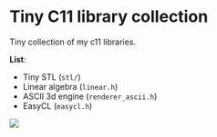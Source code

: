 # Tiny C11 library collection

Tiny collection of my c11 libraries.

**List**:
- Tiny STL (`stl/`)
- Linear algebra (`linear.h`)
- ASCII 3d engine (`renderer_ascii.h`)
- EasyCL (`easycl.h`)

![](examples/RenderASCII/cube.gif)